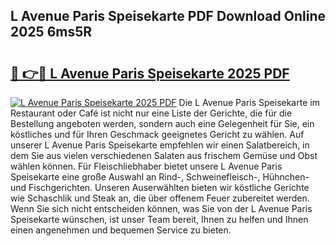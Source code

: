## L Avenue Paris Speisekarte PDF Download Online 2025 6ms5R

# <h2><a href="http://gc77qa.nevu.top/?p=L+Avenue+Paris+Speisekarte">🔗 👉🔴 L Avenue Paris Speisekarte 2025 PDF</a></h2>

[![L Avenue Paris Speisekarte 2025 PDF](https://i.imgur.com/dBaPXMq.png)](http://gc77qa.nevu.top/?p=L+Avenue+Paris+Speisekarte)
Die L Avenue Paris Speisekarte im Restaurant oder Café ist nicht nur eine Liste der Gerichte, die für die Bestellung angeboten werden, sondern auch eine Gelegenheit für Sie, ein köstliches und für Ihren Geschmack geeignetes Gericht zu wählen. Auf unserer L Avenue Paris Speisekarte empfehlen wir einen Salatbereich, in dem Sie aus vielen verschiedenen Salaten aus frischem Gemüse und Obst wählen können. Für Fleischliebhaber bietet unsere L Avenue Paris Speisekarte eine große Auswahl an Rind-, Schweinefleisch-, Hühnchen- und Fischgerichten. Unseren Auserwählten bieten wir köstliche Gerichte wie Schaschlik und Steak an, die über offenem Feuer zubereitet werden. Wenn Sie sich nicht entscheiden können, was Sie von der L Avenue Paris Speisekarte wünschen, ist unser Team bereit, Ihnen zu helfen und Ihnen einen angenehmen und bequemen Service zu bieten.
